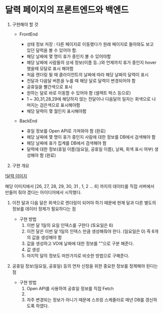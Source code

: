 # 달력 페이지의 프론트엔드와 백엔드

1. 구현해야 할 것
    - FrontEnd
        - 상태 정보 저장 : 다른 페이지로 이동했다가 원래 페이지로 돌아와도 보고 있던 달력을 볼 수 있어야 함.
        - 해당 날짜에 몇 명이 휴가 중인지 볼 수 있어야함
        - 해당 날짜에 사람들의 상세 정보(이름 등..)와 언제까지 휴가 중인지 hover 했을때 모달로 표시 해야함
        - 처음 렌더링 될 때 클라이언트의 날짜에 따라 해당 날짜의 달력이 표시
        - 전달과 다음달 버튼을 누를 때 해당 달로 달력이 변경되어야 함
        - 공휴일을 빨간색으로 표시
        - 원하는 달로 바로 이동할 수 있어야 함 (셀렉트 박스 등으로)
        - 1 ~ 30,31,28,29에 해당하지 않는 전달이나 다음달의 일자는 회색으로 나머지는 검은색으로 표시해야함
        - 해당 달력이 몇 월인지 표시해야함
        
    - BackEnd
        - 휴일 정보를 Open API로 가져와야 함 (완료)
        - 해당 날짜에 몇 명이 휴가 중인지 사람에 대한 정보를 DB에서 검색해야 함
        - 해당 날짜에 휴가 집계를 DB에서 검색해야 함
        - 달력에 대한 정보(휴일 이름(일요일, 공휴일 이름), 날짜, 회색 표시 여부) 생성해야 함 (완료)
        
2. 구현 개요

[!달력 이미지]("./images/달력.png")

해당 이미지에서 [26, 27, 28, 29, 30, 31 , 1, 2 ... 6] 까지의 데이터를 직접 서버에서 만들어 줘야
겠다는 아이디어에서 시작했다.

1. 이전 달과 다음 달은 회색으로 렌더링이 되어야 하기 때문에 현재 달과 다른 별도의 정보를 데이터 정제가 필요하다는 점
    - 구현 방법
        1. 이번 달 1일의 요일 인덱스를 구한다 (토요일은 6)
        2. 이전 달은 이번 달 1일의 인덱스 만큼 생성해줘야 한다. (일요일은 0) 즉 6개의 값을 생성해야 함
        3. 값을 생성하고 VO에 날짜에 대한 정보를 ""으로 구분 해준다.
        4. 값 생성
        5. 마지막 달의 정보도 마찬가지로 비슷한 방법으로 구해준다.
        
2. 공휴일 정보(일요일, 공휴일) 등의 연차 신청을 위한 중요한 정보를 정제해야 된다는 점
    - 구현 방법
        1. Open API를 사용하여 공휴일 정보를 직접 Fetch
        2. 
        2. 자주 변경되는 정보가 아니기 때문에 스프링 스케줄러로 매년 DB를 갱신하도록 하였다.
        


